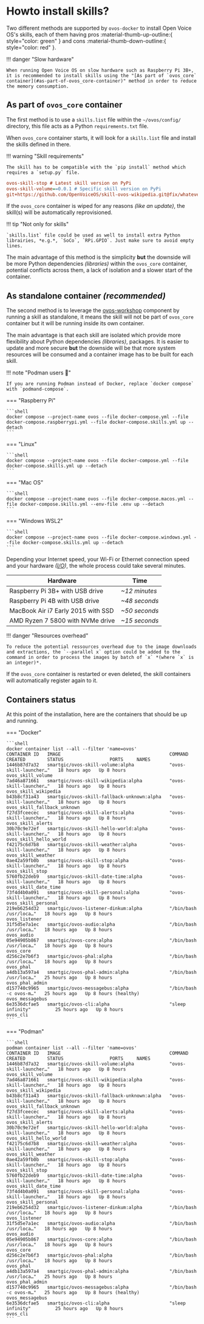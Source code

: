 # Howto install skills?

Two different methods are supported by `ovos-docker` to install Open Voice OS's skills, each of them having pros :material-thumb-up-outline:{ style="color: green" } and cons :material-thumb-down-outline:{ style="color: red" }.

!!! danger "Slow hardware"

    When running Open Voice OS on slow hardware such as Raspberry Pi 3B+, it is recommended to install skills using the "[As part of `ovos_core` container](#as-part-of-ovos_core-container)" method in order to reduce the memory consumption.

## As part of `ovos_core` container

The first method is to use a `skills.list` file within the `~/ovos/config/` directory, this file acts as a Python `requirements.txt` file.

When `ovos_core` container starts, it will look for a `skills.list` file and install the skills defined in there.

!!! warning "Skill requirements"

    The skill has to be compatible with the `pip install` method which requires a `setup.py` file.

```ini title="skills.list"
ovos-skill-stop # Latest skill version on PyPi
ovos-skill-volume==0.0.1 # Specific skill version on PyPi
git+https://github.com/OpenVoiceOS/skill-ovos-wikipedia.git@fix/whatever # Specific skill's branch on GitHub
```

If the `ovos_core` container is wiped for any reasons *(like an update)*, the skill(s) will be automatically reprovisioned.

!!! tip "Not only for skills"

    `skills.list` file could be used as well to install extra Python librairies, *e.g.*, `SoCo`, `RPi.GPIO`. Just make sure to avoid empty lines.

The main advantage of this method is the simplicity **but** the downside will be more Python dependencies *(libraries)* within the `ovos_core` container, potential conflicts across them, a lack of isolation and a slower start of the container.

## As standalone container *(recommended)*

The second method is to leverage the [ovos-workshop](../../../about/glossary/components.md#ovos-workshop) component by running a skill as standalone, it means the skill will not be part of `ovos_core` container but it will be running inside its own container.

The main advantage is that each skill are isolated which provide more flexibility about Python dependencies *(libraries)*, packages. It is easier to update and more secure **but** the downside will be that more system resources will be consumed and a container image has to be built for each skill.

!!! note "Podman users :muscle:"

    If you are running Podman instead of Docker, replace `docker compose` with `podmand-compose`.

=== "Raspberry Pi"

    ```shell
    docker compose --project-name ovos --file docker-compose.yml --file docker-compose.raspberrypi.yml --file docker-compose.skills.yml up --detach
    ```

=== "Linux"

    ```shell
    docker compose --project-name ovos --file docker-compose.yml --file docker-compose.skills.yml up --detach
    ```

=== "Mac OS"

    ```shell
    docker compose --project-name ovos --file docker-compose.macos.yml --file docker-compose.skills.yml --env-file .env up --detach
    ```

=== "Windows WSL2"

    ```shell
    docker compose --project-name ovos --file docker-compose.windows.yml --file docker-compose.skills.yml up --detach
    ```

Depending your Internet speed, your Wi-Fi or Ethernet connection speed and your hardware *([I/O](https://en.wikipedia.org/wiki/Input/output))*, the whole process could take several minutes.

| Hardware                           | Time           |
| ---------------------------------- | -------------- |
| Raspberry Pi 3B+ with USB drive    | *~12 minutes*  |
| Raspberry Pi 4B with USB drive     | *~48 seconds*  |
| MacBook Air i7 Early 2015 with SSD | *~50 seconds*  |
| AMD Ryzen 7 5800 with NVMe drive   | *~15 seconds*  |

!!! danger "Resources overhead"

    To reduce the potential ressources overhead due to the image downloads and extractions, the `--parallel x` option could be added to the command in order to process the images by batch of `x` *(where `x` is an integer)*.

If the `ovos_core` container is restarted or even deleted, the skill containers will automatically register again to it.

## Containers status

At this point of the installation, here are the containers that should be up and running.

=== "Docker"

    ```shell
    docker container list --all --filter 'name=ovos'
    CONTAINER ID   IMAGE                                        COMMAND                  CREATED        STATUS                 PORTS     NAMES
    1446b87d7a32   smartgic/ovos-skill-volume:alpha             "ovos-skill-launcher…"   18 hours ago   Up 8 hours                       ovos_skill_volume
    7ad46a871661   smartgic/ovos-skill-wikipedia:alpha          "ovos-skill-launcher…"   18 hours ago   Up 8 hours                       ovos_skill_wikipedia
    b43b8cf31a43   smartgic/ovos-skill-fallback-unknown:alpha   "ovos-skill-launcher…"   18 hours ago   Up 8 hours                       ovos_skill_fallback_unknown
    f27d3fceecec   smartgic/ovos-skill-alerts:alpha             "ovos-skill-launcher…"   18 hours ago   Up 8 hours                       ovos_skill_alerts
    30b70c9e72ef   smartgic/ovos-skill-hello-world:alpha        "ovos-skill-launcher…"   18 hours ago   Up 8 hours                       ovos_skill_hello_world
    f42175c6d7b8   smartgic/ovos-skill-weather:alpha            "ovos-skill-launcher…"   18 hours ago   Up 8 hours                       ovos_skill_weather
    0ae42a59fb0b   smartgic/ovos-skill-stop:alpha               "ovos-skill-launcher…"   18 hours ago   Up 8 hours                       ovos_skill_stop
    5760fb22deb9   smartgic/ovos-skill-date-time:alpha          "ovos-skill-launcher…"   18 hours ago   Up 8 hours                       ovos_skill_date_time
    73f4d4b0a091   smartgic/ovos-skill-personal:alpha           "ovos-skill-launcher…"   18 hours ago   Up 8 hours                       ovos_skill_personal
    219eb6254d32   smartgic/ovos-listener-dinkum:alpha          "/bin/bash /usr/loca…"   18 hours ago   Up 8 hours                       ovos_listener
    31f5d5e7a1ec   smartgic/ovos-audio:alpha                    "/bin/bash /usr/loca…"   18 hours ago   Up 8 hours                       ovos_audio
    05e94905b867   smartgic/ovos-core:alpha                     "/bin/bash /usr/loca…"   18 hours ago   Up 8 hours                       ovos_core
    d256c2e7b6f3   smartgic/ovos-phal:alpha                     "/bin/bash /usr/loca…"   18 hours ago   Up 8 hours                       ovos_phal
    a4db13a597a4   smartgic/ovos-phal-admin:alpha               "/bin/bash /usr/loca…"   25 hours ago   Up 8 hours                       ovos_phal_admin
    d157740c9965   smartgic/ovos-messagebus:alpha               "/bin/bash -c ovos-m…"   25 hours ago   Up 8 hours (healthy)             ovos_messagebus
    6e3536dcfae5   smartgic/ovos-cli:alpha                      "sleep infinity"         25 hours ago   Up 8 hours                       ovos_cli
    ```

=== "Podman"

    ```shell
    podman container list --all --filter 'name=ovos'
    CONTAINER ID   IMAGE                                        COMMAND                  CREATED        STATUS                 PORTS     NAMES
    1446b87d7a32   smartgic/ovos-skill-volume:alpha             "ovos-skill-launcher…"   18 hours ago   Up 8 hours                       ovos_skill_volume
    7ad46a871661   smartgic/ovos-skill-wikipedia:alpha          "ovos-skill-launcher…"   18 hours ago   Up 8 hours                       ovos_skill_wikipedia
    b43b8cf31a43   smartgic/ovos-skill-fallback-unknown:alpha   "ovos-skill-launcher…"   18 hours ago   Up 8 hours                       ovos_skill_fallback_unknown
    f27d3fceecec   smartgic/ovos-skill-alerts:alpha             "ovos-skill-launcher…"   18 hours ago   Up 8 hours                       ovos_skill_alerts
    30b70c9e72ef   smartgic/ovos-skill-hello-world:alpha        "ovos-skill-launcher…"   18 hours ago   Up 8 hours                       ovos_skill_hello_world
    f42175c6d7b8   smartgic/ovos-skill-weather:alpha            "ovos-skill-launcher…"   18 hours ago   Up 8 hours                       ovos_skill_weather
    0ae42a59fb0b   smartgic/ovos-skill-stop:alpha               "ovos-skill-launcher…"   18 hours ago   Up 8 hours                       ovos_skill_stop
    5760fb22deb9   smartgic/ovos-skill-date-time:alpha          "ovos-skill-launcher…"   18 hours ago   Up 8 hours                       ovos_skill_date_time
    73f4d4b0a091   smartgic/ovos-skill-personal:alpha           "ovos-skill-launcher…"   18 hours ago   Up 8 hours                       ovos_skill_personal
    219eb6254d32   smartgic/ovos-listener-dinkum:alpha          "/bin/bash /usr/loca…"   18 hours ago   Up 8 hours                       ovos_listener
    31f5d5e7a1ec   smartgic/ovos-audio:alpha                    "/bin/bash /usr/loca…"   18 hours ago   Up 8 hours                       ovos_audio
    05e94905b867   smartgic/ovos-core:alpha                     "/bin/bash /usr/loca…"   18 hours ago   Up 8 hours                       ovos_core
    d256c2e7b6f3   smartgic/ovos-phal:alpha                     "/bin/bash /usr/loca…"   18 hours ago   Up 8 hours                       ovos_phal
    a4db13a597a4   smartgic/ovos-phal-admin:alpha               "/bin/bash /usr/loca…"   25 hours ago   Up 8 hours                       ovos_phal_admin
    d157740c9965   smartgic/ovos-messagebus:alpha               "/bin/bash -c ovos-m…"   25 hours ago   Up 8 hours (healthy)             ovos_messagebus
    6e3536dcfae5   smartgic/ovos-cli:alpha                      "sleep infinity"         25 hours ago   Up 8 hours                       ovos_cli
    ```
